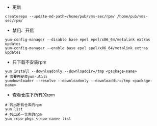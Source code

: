*	更新
```shell
createrepo --update-md-path=/home/pub/vms-sec/rpm/ /home/pub/vms-sec/rpm/
```
*	禁用、开启
```shell
yum-config-manager --disable base epel epel/x86_64/metalink extras updates
yum-config-manager --enable base epel epel/x86_64/metalink extras updates
```

*	只下载不安装rpm
```shell
yum install --downloadonly --downloaddir=/tmp <package-name>
# 需要先安装yum-utils
yumdownloader --resolve --downloadonly --downloaddir=/tmp <package-name>
```

- 查看仓库下所有的rpm

```shell
# 列出所有仓库的rpm
yum list
# 列出某一仓库的rpm
yum repo-pkgs <repo-name> list
```


